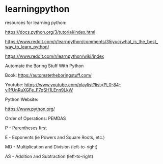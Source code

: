 # learningpython

resources for learning python:

https://docs.python.org/3/tutorial/index.html

https://www.reddit.com/r/learnpython/comments/35iyuc/what_is_the_best_way_to_learn_python/
 
https://www.reddit.com/r/learnpython/wiki/index


Automate the Boring Stuff With Python

Book: https://automatetheboringstuff.com/

Youtube: https://www.youtube.com/playlist?list=PL0-84-yl1fUnRuXGFe_F7qSH1LEnn9LkW

Python Website:

https://www.python.org/


Order of Operations: PEMDAS

P - Parentheses first

E - Exponents (ie Powers and Square Roots, etc.)

MD - Multiplication and Division (left-to-right)

AS - Addition and Subtraction (left-to-right)
